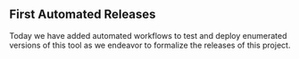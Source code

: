 ## First Automated Releases

Today we have added automated workflows to test and deploy enumerated
versions of this tool as we endeavor to formalize the releases of this
project.

